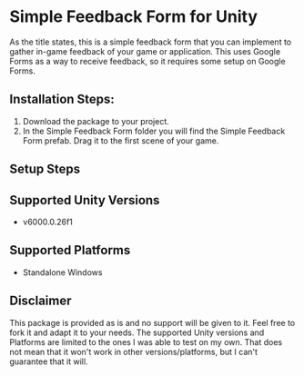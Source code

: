 # Simple Feedback Form for Unity
As the title states, this is a simple feedback form that you can implement to gather in-game feedback of your game or application. This uses Google Forms as a way to receive feedback, so it requires some setup on Google Forms. 

## Installation Steps:
1. Download the package to your project.
2. In the Simple Feedback Form folder you will find the Simple Feedback Form prefab. Drag it to the first scene of your game. 

## Setup Steps

## Supported Unity Versions
- v6000.0.26f1

## Supported Platforms
- Standalone Windows

## Disclaimer
This package is provided as is and no support will be given to it. Feel free to fork it and adapt it to your needs. The supported Unity versions and Platforms are limited to the ones I was able to test on my own. That does not mean that it won't work in other versions/platforms, but I can't guarantee that it will. 